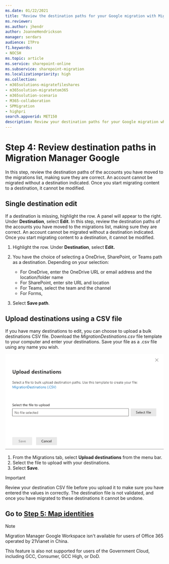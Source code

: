 ```yaml
---
ms.date: 01/22/2021
title: "Review the destination paths for your Google migration with Migration Manager"
ms.reviewer: 
ms.author: jhendr
author: JoanneHendrickson
manager: serdars
audience: ITPro
f1.keywords:
- NOCSH
ms.topic: article
ms.service: sharepoint-online
ms.subservice: sharepoint-migration
ms.localizationpriority: high
ms.collection: 
- m365solutions-migratefileshares
- m365solution-migratetom365
- m365solution-scenario
- M365-collaboration
- SPMigration
- highpri
search.appverid: MET150
description: Review your destination paths for your Google migration while using Migration Manager.
---
```

# Step 4: Review destination paths in Migration Manager Google

In this step, review the destination paths of the accounts you have moved to the migrations list, making sure they are correct. An account cannot be migrated without a destination indicated. Once you start migrating content to a destination, it cannot be modified.

## Single destination edit
If a destination is missing, highlight the row. A panel will appear to the right. Under **Destination**, select **Edit**.  In this step, review the destination paths of the accounts you have moved to the migrations list, making sure they are correct. An account cannot be migrated without a destination indicated. Once you start migrating content to a destination, it cannot be modified.

1. Highlight the row. Under **Destination**, select **Edit.**
2. You have the choice of selecting a OneDrive, SharePoint, or Teams path as a destination. Depending on your selection:

    - For OneDrive, enter the OneDrive URL or email address and the location/folder name
    - For SharePoint, enter site URL and location
    - For Teams, select the team and the channel
    - For Forms, 

3. Select **Save path**.


## Upload destinations using a CSV file

If you have many destinations to edit, you can choose to upload a bulk destinations CSV file.  Download the *MigrationDestinations.csv* file template to your computer and enter your destinations. Save your file as a .csv file using any name you wish. 


![upload destinations for Google accounts bulk](media/mm-box-bulk-upload-destination-panel.png)

1. From the Migrations tab, select **Upload destinations** from the menu bar.
2. Select the file to upload with your destinations.
4. Select **Save**.  


>[!Important]
>Review your destination CSV file before you upload it to make sure you have entered the values in correctly.  The destination file is not validated, and once you have migrated to these destinations it cannot be undone.


## Go to [**Step 5: Map identities**](mm-google-step5-map-identities.md)


>[!NOTE]
>Migration Manager Google Workspace isn't available for users of Office 365 operated by 21Vianet in China.
>
> This feature is also not supported for users of the Government Cloud, including GCC, Consumer, GCC High, or DoD.

